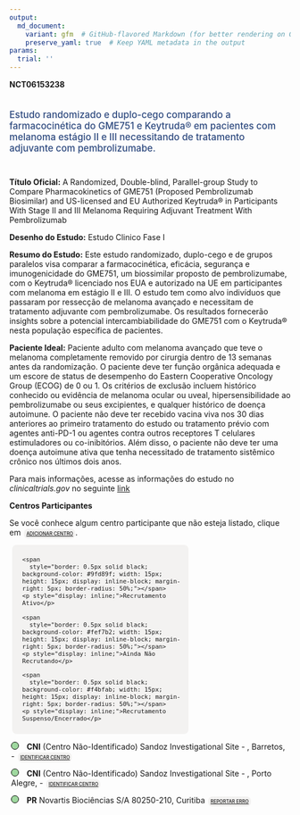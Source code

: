 ```yaml
---
output: 
  md_document:
    variant: gfm  # GitHub-flavored Markdown (for better rendering on GitHub)
    preserve_yaml: true  # Keep YAML metadata in the output
params:
  trial: ''
---
```


<script async src="https://scripts.simpleanalyticscdn.com/latest.js"></script>

**NCT06153238**

<div style="padding: 5px 5px 5px 0px; font-size: 1.20em; font-weight: 500; color: #2E4A7F; text-align: left; margin-bottom: 20px">

Estudo randomizado e duplo-cego comparando a farmacocinética do GME751 e
Keytruda® em pacientes com melanoma estágio II e III necessitando de
tratamento adjuvante com pembrolizumabe.

</div>

**Título Oficial:** A Randomized, Double-blind, Parallel-group Study to
Compare Pharmacokinetics of GME751 (Proposed Pembrolizumab Biosimilar)
and US-licensed and EU Authorized Keytruda® in Participants With Stage
II and III Melanoma Requiring Adjuvant Treatment With Pembrolizumab

**Desenho do Estudo:** Estudo Clinico Fase I

**Resumo do Estudo:** Este estudo randomizado, duplo-cego e de grupos
paralelos visa comparar a farmacocinética, eficácia, segurança e
imunogenicidade do GME751, um biossimilar proposto de pembrolizumabe,
com o Keytruda® licenciado nos EUA e autorizado na UE em participantes
com melanoma em estágio II e III. O estudo tem como alvo indivíduos que
passaram por ressecção de melanoma avançado e necessitam de tratamento
adjuvante com pembrolizumabe. Os resultados fornecerão insights sobre a
potencial intercambiabilidade do GME751 com o Keytruda® nesta população
específica de pacientes.

**Paciente Ideal:** Paciente adulto com melanoma avançado que teve o
melanoma completamente removido por cirurgia dentro de 13 semanas antes
da randomização. O paciente deve ter função orgânica adequada e um
escore de status de desempenho do Eastern Cooperative Oncology Group
(ECOG) de 0 ou 1. Os critérios de exclusão incluem histórico conhecido
ou evidência de melanoma ocular ou uveal, hipersensibilidade ao
pembrolizumabe ou seus excipientes, e qualquer histórico de doença
autoimune. O paciente não deve ter recebido vacina viva nos 30 dias
anteriores ao primeiro tratamento do estudo ou tratamento prévio com
agentes anti-PD-1 ou agentes contra outros receptores T celulares
estimuladores ou co-inibitórios. Além disso, o paciente não deve ter uma
doença autoimune ativa que tenha necessitado de tratamento sistêmico
crônico nos últimos dois anos.

Para mais informações, acesse as informações do estudo no
*clinicaltrials.gov* no seguinte
[link](https://clinicaltrials.gov/ct2/show/NCT06153238)

**Centros Participantes**

Se você conhece algum centro participante que não esteja listado, clique
em
<span style="color: #2E4A7F; margin-left: 2px; padding: 4px; background-color: #f3f2f1; border-radius: 8px; font-weight: 500; font-size: 0.6em"><a
href="https://cancertrialsbr.shinyapps.io/formsapp?study_nct_id=NCT06153238&amp;location_id=N%2FA&amp;location_full_name=N%2FA&amp;form_type=Adicionar%20Centro"
target="_blank">ADICIONAR CENTRO</a></span>.

<div style="margin-bottom: 8px; margin-left: 5px; padding: 8px; max-width: 300px; background-color: #f3f2f1; border-radius: 8px; font-size: 0.9em">

<div style="margin-left: 10px;">

    <span 
      style="border: 0.5px solid black; background-color: #9fd89f; width: 15px; height: 15px; display: inline-block; margin-right: 5px; border-radius: 50%;"></span>
    <p style="display: inline;">Recrutamento Ativo</p>

</div>

<div style="margin-left: 10px;">

    <span 
      style="border: 0.5px solid black; background-color: #fef7b2; width: 15px; height: 15px; display: inline-block; margin-right: 5px; border-radius: 50%;"></span>
    <p style="display: inline;">Ainda Não Recrutando</p>

</div>

<div style="margin-left: 10px;">

    <span 
      style="border: 0.5px solid black; background-color: #f4bfab; width: 15px; height: 15px; display: inline-block; margin-right: 5px; border-radius: 50%;"></span>
    <p style="display: inline;">Recrutamento Suspenso/Encerrado</p>

</div>

</div>

<div style="margin: 3px;">

<span style="border: 0.5px solid black; display: inline-block; width: 12px; height: 12px; border-radius: 50%; margin-right: 10px; padding-bottom: 0px; background-color: #9fd89f;"></span>
<b>CNI</b> (Centro Não-Identificado) Sandoz Investigational Site - ,
Barretos, -
<span style="color: #2E4A7F; margin-left: 2px; padding: 4px; background-color: #f3f2f1; border-radius: 8px; font-weight: 500; font-size: 0.6em"><a
href="https://cancertrialsbr.shinyapps.io/formsapp?study_nct_id=NCT06153238&amp;location_id=SANDOZINVESTIGATIONALSITEBARRETOSBRAZIL&amp;location_full_name=%28Centro%20N%C3%A3o-Identificado%29%2C%20Sandoz%20Investigational%20Site%20%20-%20%2C%20Barretos%2C%20%20-%20&amp;form_type=Identificar%20Centro"
target="_blank">IDENTIFICAR CENTRO</a></span>

</div>

<div style="margin: 3px;">

<span style="border: 0.5px solid black; display: inline-block; width: 12px; height: 12px; border-radius: 50%; margin-right: 10px; padding-bottom: 0px; background-color: #9fd89f;"></span>
<b>CNI</b> (Centro Não-Identificado) Sandoz Investigational Site - ,
Porto Alegre, -
<span style="color: #2E4A7F; margin-left: 2px; padding: 4px; background-color: #f3f2f1; border-radius: 8px; font-weight: 500; font-size: 0.6em"><a
href="https://cancertrialsbr.shinyapps.io/formsapp?study_nct_id=NCT06153238&amp;location_id=SANDOZINVESTIGATIONALSITEPORTOALEGREBRAZIL&amp;location_full_name=%28Centro%20N%C3%A3o-Identificado%29%2C%20Sandoz%20Investigational%20Site%20%20-%20%2C%20Porto%20Alegre%2C%20%20-%20&amp;form_type=Identificar%20Centro"
target="_blank">IDENTIFICAR CENTRO</a></span>

</div>

<div style="margin: 3px;">

<span style="border: 0.5px solid black; display: inline-block; width: 12px; height: 12px; border-radius: 50%; margin-right: 10px; padding-bottom: 0px; background-color: #9fd89f;"></span>
<b>PR</b> Novartis Biociências S/A 80250-210, Curitiba
<span style="color: #2E4A7F; margin-left: 2px; padding: 4px; background-color: #f3f2f1; border-radius: 8px; font-weight: 500; font-size: 0.6em"><a
href="https://cancertrialsbr.shinyapps.io/formsapp?study_nct_id=NCT06153238&amp;location_id=SANDOZINVESTIGATIONALSITECURITIBABRAZIL&amp;location_full_name=Novartis%20Bioci%C3%AAncias%20S%2FA%2C%2080250-210%2C%20Curitiba&amp;form_type=Reportar%20Erro"
target="_blank">REPORTAR ERRO</a></span>

</div>
